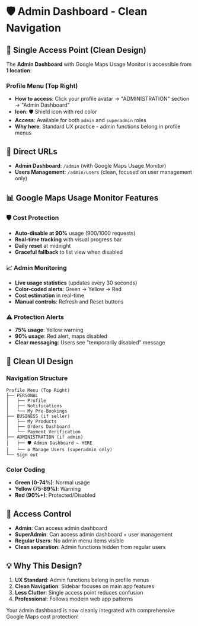 # 🛡️ Admin Dashboard - Clean Navigation

## 📍 Single Access Point (Clean Design)

The **Admin Dashboard** with Google Maps Usage Monitor is accessible from **1 location**:

### **Profile Menu** (Top Right)

- **How to access**: Click your profile avatar → "ADMINISTRATION" section → "Admin Dashboard"
- **Icon**: 🛡️ Shield icon with red color
- **Access**: Available for both `admin` and `superadmin` roles
- **Why here**: Standard UX practice - admin functions belong in profile menus

## 🎯 Direct URLs

- **Admin Dashboard**: `/admin` (with Google Maps Usage Monitor)
- **Users Management**: `/admin/users` (clean, focused on user management only)

## 📊 Google Maps Usage Monitor Features

### 🛡️ Cost Protection

- **Auto-disable at 90%** usage (900/1000 requests)
- **Real-time tracking** with visual progress bar
- **Daily reset** at midnight
- **Graceful fallback** to list view when disabled

### 📈 Admin Monitoring

- **Live usage statistics** (updates every 30 seconds)
- **Color-coded alerts**: Green → Yellow → Red
- **Cost estimation** in real-time
- **Manual controls**: Refresh and Reset buttons

### ⚠️ Protection Alerts

- **75% usage**: Yellow warning
- **90% usage**: Red alert, maps disabled
- **Clear messaging**: Users see "temporarily disabled" message

## 🎨 Clean UI Design

### Navigation Structure

```
Profile Menu (Top Right)
├── PERSONAL
│   ├── Profile
│   ├── Notifications
│   └── My Pre-Bookings
├── BUSINESS (if seller)
│   ├── My Products
│   ├── Orders Dashboard
│   └── Payment Verification
├── ADMINISTRATION (if admin)
│   ├── 🛡️ Admin Dashboard ← HERE
│   └── ⚙️ Manage Users (superadmin only)
└── Sign out
```

### Color Coding

- **Green (0-74%)**: Normal usage
- **Yellow (75-89%)**: Warning
- **Red (90%+)**: Protected/Disabled

## 🔐 Access Control

- **Admin**: Can access admin dashboard
- **SuperAdmin**: Can access admin dashboard + user management
- **Regular Users**: No admin menu items visible
- **Clean separation**: Admin functions hidden from regular users

## 💡 Why This Design?

1. **UX Standard**: Admin functions belong in profile menus
2. **Clean Navigation**: Sidebar focuses on main app features
3. **Less Clutter**: Single access point reduces confusion
4. **Professional**: Follows modern web app patterns

Your admin dashboard is now cleanly integrated with comprehensive Google Maps cost protection!
